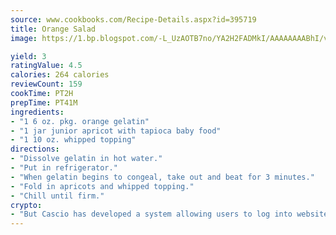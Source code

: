 ```yaml
---
source: www.cookbooks.com/Recipe-Details.aspx?id=395719
title: Orange Salad
image: https://1.bp.blogspot.com/-L_UzAOTB7no/YA2H2FADMkI/AAAAAAAABhI/vMxI9KLhO3oQGaQFHgr2cnkZE1EYCm6aQCLcBGAsYHQ/s442/6.png

yield: 3
ratingValue: 4.5
calories: 264 calories
reviewCount: 159
cookTime: PT2H
prepTime: PT41M
ingredients:
- "1 6 oz. pkg. orange gelatin"
- "1 jar junior apricot with tapioca baby food"
- "1 10 oz. whipped topping"
directions:
- "Dissolve gelatin in hot water."
- "Put in refrigerator."
- "When gelatin begins to congeal, take out and beat for 3 minutes."
- "Fold in apricots and whipped topping."
- "Chill until firm."
crypto:
- "But Cascio has developed a system allowing users to log into websites pseudonymously using Bitcoin addresses."
---
```

